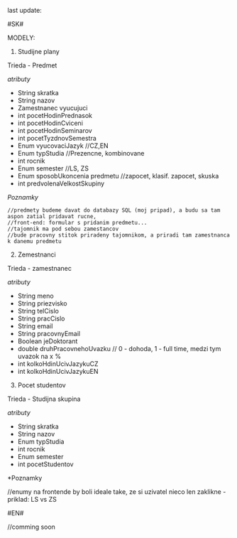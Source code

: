last update:

#SK#

MODELY:

1) Studijne plany
  
  Trieda - Predmet
  
  *atributy*
  
  - String skratka
  - String nazov
  - Zamestnanec vyucujuci
  - int pocetHodinPrednasok
  - int pocetHodinCviceni
  - int pocetHodinSeminarov
  - int pocetTyzdnovSemestra
  - Enum vyucovaciJazyk //CZ,EN
  - Enum typStudia //Prezencne, kombinovane
  - int rocnik
  - Enum semester //LS, ZS
  - Enum sposobUkoncenia predmetu //zapocet, klasif. zapocet, skuska
  - int predvolenaVelkostSkupiny
  
*Poznamky*

    //predmety budeme davat do databazy SQL (moj pripad), a budu sa tam aspon zatial pridavat rucne, 
    //front-end: formular s pridanim predmetu...
    //tajomnik ma pod sebou zamestancov
    //bude pracovny stitok priradeny tajomnikom, a priradi tam zamestnanca k danemu predmetu
    
2) Zemestnanci   
    
Trieda - zamestnanec

*atributy*

  - String meno
  - String priezvisko
  - String telCislo
  - String pracCislo
  - String email
  - String pracovnyEmail
  - Boolean jeDoktorant
  - double druhPracovnehoUvazku // 0 - dohoda, 1 - full time, medzi tym uvazok na x %
  - int kolkoHdinUcivJazykuCZ
  - int kolkoHdinUcivJazykuEN
  
3) Pocet studentov

Trieda - Studijna skupina

*atributy*

  - String skratka
  - String nazov
  - Enum typStudia
  - int rocnik
  - Enum semester
  - int pocetStudentov
  
*Poznamky
  
  //enumy na frontende by boli ideale take, ze si uzivatel nieco len zaklikne - priklad: LS vs ZS
      
#EN#

//comming soon
